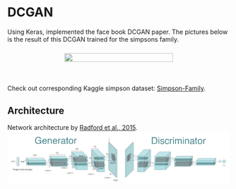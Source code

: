 # DCGAN

Using Keras, implemented the face book DCGAN paper.
The pictures below is the result of this DCGAN trained for the simpsons family.

<h3 align="center">
  <img src="https://github.com/anuscode/deep-learning/blob/master/dcgan/facebook_dcgan/fb_dcgan_sample.png?raw=true" width="70%", height="70%">
</h3>

<br>

Check out corresponding Kaggle simpson dataset:
[Simpson-Family](https://www.kaggle.com/greg115/image-generator-dcgan-the-simpsons-dataset).

## Architecture
Network architecture by [Radford et al., 2015](https://arxiv.org/abs/1511.06434).
<img src="assets/fb_dcgan_model.png">

